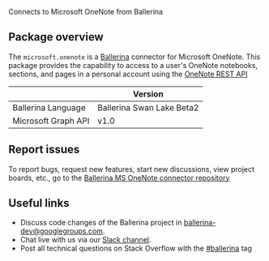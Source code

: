 Connects to Microsoft OneNote from Ballerina

## Package overview
The `microsoft.onenote` is a [Ballerina](https://ballerina.io/) connector for Microsoft OneNote.
This package provides the capability to access to a user's OneNote notebooks, sections, and pages in a personal 
account using the [OneNote REST API](https://docs.microsoft.com/en-us/graph/api/resources/onenote-api-overview?view=graph-rest-1.0)

|                             |           Version           |
| ----------------------------|-----------------------------|
| Ballerina Language          |  Ballerina Swan Lake Beta2  |
| Microsoft Graph API         |  v1.0                       |
 
## Report issues

To report bugs, request new features, start new discussions, view project boards, etc., go to the [Ballerina MS OneNote connector repository](https://github.com/ballerina-platform/module-ballerinax-microsoft.onenote)

## Useful links
- Discuss code changes of the Ballerina project in [ballerina-dev@googlegroups.com](mailto:ballerina-dev@googlegroups.com).
- Chat live with us via our [Slack channel](https://ballerina.io/community/slack/).
- Post all technical questions on Stack Overflow with the [#ballerina](https://stackoverflow.com/questions/tagged/ballerina) tag
